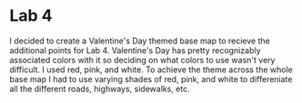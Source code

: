 # Lab 4
I decided to create a Valentine's Day themed base map to recieve the additional points for Lab 4. Valentine's Day has pretty recognizably associated colors with it so deciding on what colors to use wasn't very difficult. I used red, pink, and white. To achieve the theme across the whole base map I had to use varying shades of red, pink, and white to differeniate all the different roads, highways, sidewalks, etc. 
